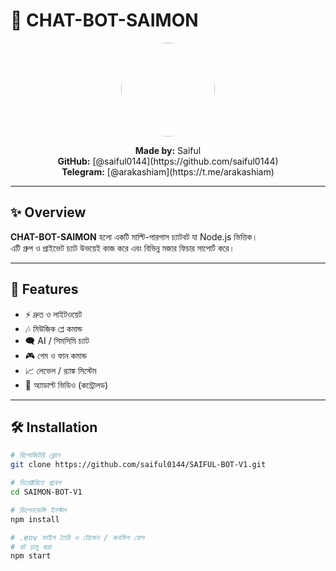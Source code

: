 # 🤖 CHAT-BOT-SAIMON

<p align="center">
  <img src="https://drive.google.com/file/d/1h0wO7iDe_srwPJSAZF3mLM5zalvcIuNq/view?usp=drivesdk" width="150" height="150" style="border-radius:50%;">
</p>

<p align="center">
  <strong>Made by:</strong> Saiful<br>
  <strong>GitHub:</strong> [@saiful0144](https://github.com/saiful0144)<br>
  <strong>Telegram:</strong> [@arakashiam](https://t.me/arakashiam)
</p>

---

## ✨ Overview
**CHAT-BOT-SAIMON** হলো একটি মাল্টি-পারপাস চ্যাটবট যা Node.js ভিত্তিক।  
এটি গ্রুপ ও প্রাইভেট চ্যাট উভয়েই কাজ করে এবং বিভিন্ন মজার ফিচার সাপোর্ট করে।

---

## 🚀 Features

- ⚡ দ্রুত ও লাইটওয়েট  
- 🎶 মিউজিক প্লে কমান্ড  
- 🗨️ AI / সিমসিমি চ্যাট  
- 🎮 গেম ও ফান কমান্ড  
- 📈 লেভেল / র‍্যাঙ্ক সিস্টেম  
- 🔞 অ্যাডাল্ট ভিডিও (কন্ট্রোলড)  

---

## 🛠 Installation

```bash
# রিপোজিটরি ক্লোন
git clone https://github.com/saiful0144/SAIFUL-BOT-V1.git

# ডিরেক্টরিতে প্রবেশ
cd SAIMON-BOT-V1

# ডিপেনডেন্সি ইনস্টল
npm install

# .env ফাইল তৈরি ও টোকেন / কনফিগ যোগ
# বট চালু করা
npm start

